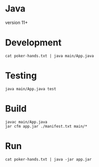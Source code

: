 # Java
version 11+

# Development
```
cat poker-hands.txt | java main/App.java
```

# Testing
```
java main/App.java test
```

# Build
```
javac main/App.java
jar cfm app.jar ./manifest.txt main/*
```

# Run
```
cat poker-hands.txt | java -jar app.jar
```
